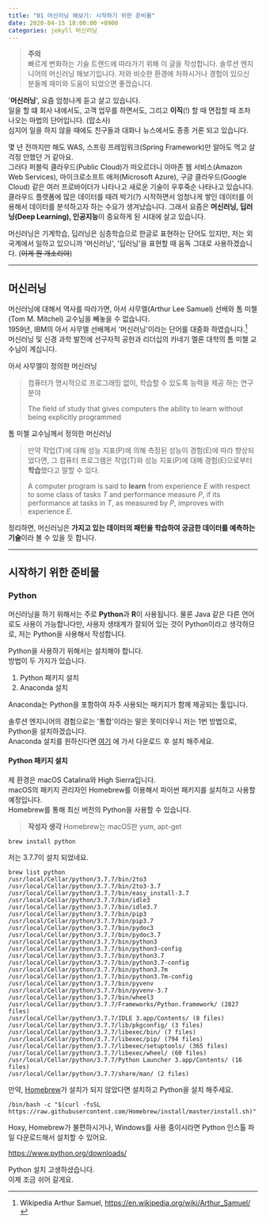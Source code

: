 ```yaml
---
title: "01 머신러닝 해보기: 시작하기 위한 준비물"
date: 2020-04-15 18:00:00 +0900
categories: jekyll 머신러닝
---
```

> **주의**  
> 빠르게 변화하는 기술 트렌드에 따라가기 위해 이 글을 작성합니다.
> 솔루션 엔지니어의 머신러닝 해보기입니다.
> 저와 비슷한 환경에 처하시거나 경험이 있으신 분들께 재미와 도움이 되었으면 좋겠습니다.

'**머신러닝**', 요즘 엄청나게 듣고 살고 있습니다.  
일을 할 떄 회사 내에서도, 고객 업무를 하면서도, 그리고 **이직**(!) 할 때 면접할 때 조차 나오는 마법의 단어입니다. (맙소사)  
심지어 일을 하지 않을 때에도 친구들과 대화나 뉴스에서도 종종 거론 되고 있습니다.

몇 년 전까지만 해도 WAS, 스프링 프레임워크(Spring Framework)만 알아도 먹고 살 걱정 안했던 거 같아요.  
그러다 퍼블릭 클라우드(Public Cloud)가 떠오르더니 아마존 웹 서비스(Amazon Web Services), 마이크로소프트 애저(Microsoft Azure), 구글 클라우드(Google Cloud) 같은 여러 프로바이더가 나타나고 새로운 기술이 우후죽순 나타나고 있습니다.  
클라우드 플랫폼에 많은 데이터를 때려 박기(?) 시작하면서 엄청나게 쌓인 데이터를 이용해서 데이터를 분석하고자 하는 수요가 생겨났습니다. 그래서 요즘은 **머신러닝, 딥러닝(Deep Learning), 인공지능**이 중요하게 된 시대에 살고 있습니다.

머신러닝은 기계학습, 딥러닝은 심층학습으로 한글로 표현하는 단어도 있지만, 저는 외국계에서 일하고 있으니까 '머신러닝', '딥러닝'을 표현할 때 음독 그대로 사용하겠습니다. (~~이게 뭔 개소리야~~)

---

## 머신러닝

머신러닝에 대해서 역사를 따라가면, 아서 사무엘(Arthur Lee Samuel) 선배와 톰 미첼(Tom M. Mitchel) 교수님을 빼놓을 수 없습니다.  
1959년, IBM의 아서 사무엘 선배께서 '머신러닝'이라는 단어를 대중화 하였습니다.[^1]  
머신러닝 및 신경 과학 발전에 선구자적 공헌과 리더십의 카네기 멜론 대학의 톰 미첼 교수님이 계십니다.

아서 사무엘이 정의한 머신러닝
> 컴퓨터가 명시적으로 프로그래밍 없이, 학습할 수 있도록 능력을 제공 하는 연구 분야
>
> The field of study that gives computers the ability to learn without being explicitly programmed



톰 미첼 교수님께서 정의한 머신러닝

> 만약 작업(T)에 대해 성능 지표(P)에 의해 측정된 성능이 경험(E)에 따라 향상되었다면, 그 컴퓨터 프로그램은 작업(T)와 성능 지표(P)에 대해 경험(E)으로부터 **학습**했다고 말할 수 있다.
>
> A computer program is said to **learn** from experience *E* with respect to some class of tasks *T* and performance measure *P*, if its performance at tasks in *T*, as measured by *P*, improves with experience *E*.

정리하면, 머신러닝은 **가지고 있는 데이터의 패턴을 학습하여 궁금한 데이터를 예측하는 기술**이라 볼 수 있을 듯 합니다.

---

## 시작하기 위한 준비물

### Python

머신러닝을 하기 위해서는 주로 **Python**과 **R**이 사용됩니다. 물론 Java 같은 다른 언어로도 사용이 가능합니다만, 사용자 생태계가 잘되어 있는 것이 Python이라고 생각하므로, 저는 Python을 사용해서 작성합니다.

Python을 사용하기 위해서는 설치해야 합니다.  
방법이 두 가지가 있습니다.

1. Python 패키지 설치
2. Anaconda 설치

Anaconda는 Python을 포함하여 자주 사용되는 패키지가 함께 제공되는 툴입니다.

솔루션 엔지니어의 경험으로는 '통합'이라는 말은 못미더우니 저는 1번 방법으로, Python을 설치하겠습니다.  
Anaconda 설치를 원하신다면 [여기](https://www.anaconda.com/distribution/) 에 가서 다운로드 후 설치 해주세요.

#### Python 패키지 설치

제 환경은 macOS Catalina와 High Sierra입니다.  
macOS의 패키지 관리자인 Homebrew를 이용해서 파이썬 패키지를 설치하고 사용할 예정입니다.  
Homebrew를 통해 최신 버전의 Python을 사용할 수 있습니다.

> **작성자 생각**
> Homebrew는  macOS판 yum, apt-get

```
brew install python
```

저는 3.7.7이 설치 되었네요.

```
brew list python
/usr/local/Cellar/python/3.7.7/bin/2to3
/usr/local/Cellar/python/3.7.7/bin/2to3-3.7
/usr/local/Cellar/python/3.7.7/bin/easy_install-3.7
/usr/local/Cellar/python/3.7.7/bin/idle3
/usr/local/Cellar/python/3.7.7/bin/idle3.7
/usr/local/Cellar/python/3.7.7/bin/pip3
/usr/local/Cellar/python/3.7.7/bin/pip3.7
/usr/local/Cellar/python/3.7.7/bin/pydoc3
/usr/local/Cellar/python/3.7.7/bin/pydoc3.7
/usr/local/Cellar/python/3.7.7/bin/python3
/usr/local/Cellar/python/3.7.7/bin/python3-config
/usr/local/Cellar/python/3.7.7/bin/python3.7
/usr/local/Cellar/python/3.7.7/bin/python3.7-config
/usr/local/Cellar/python/3.7.7/bin/python3.7m
/usr/local/Cellar/python/3.7.7/bin/python3.7m-config
/usr/local/Cellar/python/3.7.7/bin/pyvenv
/usr/local/Cellar/python/3.7.7/bin/pyvenv-3.7
/usr/local/Cellar/python/3.7.7/bin/wheel3
/usr/local/Cellar/python/3.7.7/Frameworks/Python.framework/ (2827 files)
/usr/local/Cellar/python/3.7.7/IDLE 3.app/Contents/ (8 files)
/usr/local/Cellar/python/3.7.7/lib/pkgconfig/ (3 files)
/usr/local/Cellar/python/3.7.7/libexec/bin/ (7 files)
/usr/local/Cellar/python/3.7.7/libexec/pip/ (794 files)
/usr/local/Cellar/python/3.7.7/libexec/setuptools/ (365 files)
/usr/local/Cellar/python/3.7.7/libexec/wheel/ (60 files)
/usr/local/Cellar/python/3.7.7/Python Launcher 3.app/Contents/ (16 files)
/usr/local/Cellar/python/3.7.7/share/man/ (2 files)
```

만약, [Homebrew][homebrew]가 설치가 되지 않았다면 설치하고 Python을 설치 해주세요.

```
/bin/bash -c "$(curl -fsSL https://raw.githubusercontent.com/Homebrew/install/master/install.sh)"
```



Hoxy, Homebrew가 불편하시거나, Windows를 사용 중이시라면 Python 인스톨 파일 다운로드해서 설치할 수 있어요.

https://www.python.org/downloads/

Python 설치 고생하셨습니다.  
이제 조금 쉬어 갈게요.

[homebrew]: https://brew.sh/
[^1]:Wikipedia Arthur Samuel, https://en.wikipedia.org/wiki/Arthur_Samuel/